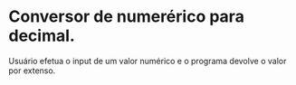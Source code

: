 # Conversor de numerérico para decimal.

Usuário efetua o input de um valor numérico e o programa devolve o valor por extenso.
